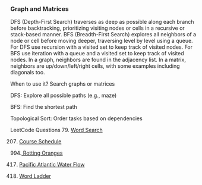 ### Graph and Matrices

DFS (Depth-First Search) traverses as deep as possible along each branch before backtracking, 
prioritizing visiting nodes or cells in a recursive or stack-based manner. 
BFS (Breadth-First Search) explores all neighbors of a node or cell before moving deeper, 
traversing level by level using a queue. 
For DFS use recursion with a visited set to keep track of visited nodes. 
For BFS use iteration with a queue and a visited set to keep track of visited nodes. 
In a graph, neighbors are found in the adjacency list. 
In a matrix, neighbors are up/down/left/right cells, with some examples including diagonals too.

When to use it?
Search graphs or matrices

DFS: Explore all possible paths (e.g., maze)

BFS: Find the shortest path

Topological Sort: Order tasks based on dependencies

LeetCode Questions
79. [Word Search](https://leetcode.com/problems/word-search/description/)

207. [Course Schedule](https://leetcode.com/problems/course-schedule/description/)

994.[ Rotting Oranges](https://leetcode.com/problems/rotting-oranges/description/)

417. [Pacific Atlantic Water Flow](https://leetcode.com/problems/pacific-atlantic-water-flow/description/)

127. [Word Ladder](https://leetcode.com/problems/word-ladder/description/)
